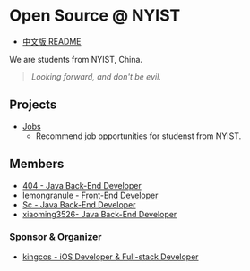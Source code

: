 # Open Source @ NYIST

- [中文版 README](README_CN.md)

We are students from NYIST, China.

> *Looking forward, and don't be evil.*

## Projects

- [Jobs](https://github.com/NYIST-OS/Jobs)
    - Recommend job opportunities for studenst from NYIST.

## Members

- [404 - Java Back-End Developer](https://github.com/147148)
- [lemongranule - Front-End Developer](https://github.com/lemongranule)
- [Sc - Java Back-End Developer](https://github.com/wfSc72)
- [xiaoming3526- Java Back-End Developer](https://github.com/xiaoming3526)

### Sponsor & Organizer

- [kingcos - iOS Developer & Full-stack Developer](https://github.com/kingcos)
